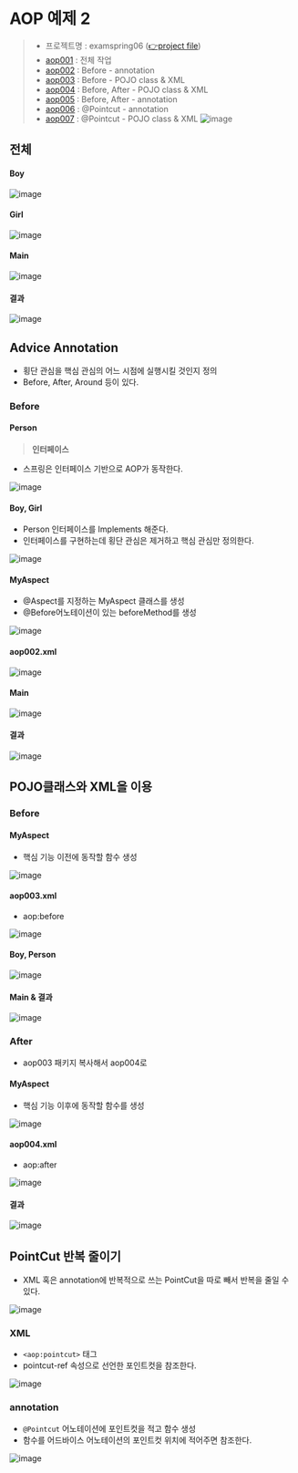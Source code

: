 # AOP 예제 2

> - 프로젝트명 : examspring06 ([👉project file](https://github.com/Clary0122/TIL/tree/main/Spring/project/examspring06))
> - [aop001](#) : 전체 작업
> - [aop002](#) : Before - annotation
> - [aop003](#) : Before - POJO class & XML
> - [aop004](#) : Before, After - POJO class & XML
> - [aop005](#) : Before, After - annotation
> - [aop006](#) : @Pointcut - annotation
> - [aop007](#) : @Pointcut - POJO class & XML
>   ![image](https://user-images.githubusercontent.com/79209568/122001850-e650dd80-cdeb-11eb-9130-d3a8a12babda.png)


## 전체
#### Boy
![image](https://user-images.githubusercontent.com/79209568/121993402-5e180b80-cdde-11eb-9d01-71254a0ef5c4.png)

#### Girl
![image](https://user-images.githubusercontent.com/79209568/121993417-66704680-cdde-11eb-939e-cf9271c1ece6.png)

#### Main
![image](https://user-images.githubusercontent.com/79209568/121993438-6e2feb00-cdde-11eb-81ec-0adf1756f7f8.png)

#### 결과
![image](https://user-images.githubusercontent.com/79209568/121993448-75ef8f80-cdde-11eb-8062-d8ba12bff68f.png)

## Advice Annotation
- 횡단 관심을 핵심 관심의 어느 시점에 실행시킬 것인지 정의
- Before, After, Around 등이 있다.

### Before
#### Person
> **인터페이스**
- 스프링은 인터페이스 기반으로 AOP가 동작한다.  
  
![image](https://user-images.githubusercontent.com/79209568/121993972-61f85d80-cddf-11eb-82c1-87112ec1d8db.png)

#### Boy, Girl
- Person 인터페이스를 Implements 해준다.
- 인터페이스를 구현하는데 횡단 관심은 제거하고 핵심 관심만 정의한다.  
  
![image](https://user-images.githubusercontent.com/79209568/121994108-a7b52600-cddf-11eb-8925-810386a3168c.png)

#### MyAspect
- @Aspect를 지정하는 MyAspect 클래스를 생성
- @Before어노테이션이 있는 beforeMethod를 생성  
  
![image](https://user-images.githubusercontent.com/79209568/121994824-eeefe680-cde0-11eb-9a9a-e5609239cf8d.png)
  
#### aop002.xml
![image](https://user-images.githubusercontent.com/79209568/121994460-45a8f080-cde0-11eb-8000-388cd375f525.png)

#### Main
![image](https://user-images.githubusercontent.com/79209568/121994499-5a858400-cde0-11eb-944f-376e690a55c4.png)

#### 결과
![image](https://user-images.githubusercontent.com/79209568/121994712-bea84800-cde0-11eb-835c-dcc4cdb2bada.png)

## POJO클래스와 XML을 이용
### Before
#### MyAspect
- 핵심 기능 이전에 동작할 함수 생성  
  
![image](https://user-images.githubusercontent.com/79209568/121998897-8bb58280-cde7-11eb-9fe3-3e36e68e5499.png)

#### aop003.xml
- aop:before  
  
![image](https://user-images.githubusercontent.com/79209568/121999207-f961ae80-cde7-11eb-9431-b737d8e2d2ea.png)

#### Boy, Person
![image](https://user-images.githubusercontent.com/79209568/121999268-0da5ab80-cde8-11eb-9731-09dd6399bb69.png)

#### Main & 결과
![image](https://user-images.githubusercontent.com/79209568/121999318-1f874e80-cde8-11eb-8df7-c204308a8a08.png)

### After
- aop003 패키지 복사해서 aop004로
#### MyAspect
- 핵심 기능 이후에 동작할 함수를 생성  
  
![image](https://user-images.githubusercontent.com/79209568/122199390-f55f8a80-ced4-11eb-9356-2e448e4a19fe.png)

#### aop004.xml
- aop:after  
  
![image](https://user-images.githubusercontent.com/79209568/122199605-2d66cd80-ced5-11eb-9170-b4a90625f5b1.png)

#### 결과
![image](https://user-images.githubusercontent.com/79209568/122199890-7cacfe00-ced5-11eb-88fe-5cd127b0ef85.png)

## PointCut 반복 줄이기
- XML 혹은 annotation에 반복적으로 쓰는 PointCut을 따로 빼서 반복을 줄일 수 있다.  
  
![image](https://user-images.githubusercontent.com/79209568/122201005-8b47e500-ced6-11eb-85b2-c686d92075bf.png)
### XML
- `<aop:pointcut>` 태그
- pointcut-ref 속성으로 선언한 포인트컷을 참조한다.  
  
![image](https://user-images.githubusercontent.com/79209568/122201188-bf230a80-ced6-11eb-869a-4ef607f69d3c.png)
### annotation
- `@Pointcut` 어노테이션에 포인트컷을 적고 함수 생성
- 함수를 어드바이스 어노테이션의 포인트컷 위치에 적어주면 참조한다.  
  
![image](https://user-images.githubusercontent.com/79209568/122201448-001b1f00-ced7-11eb-8431-9cc572c06552.png)


